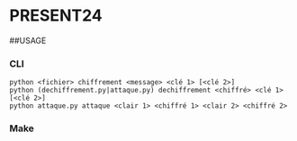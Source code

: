 # PRESENT24

##USAGE

### CLI

    python <fichier> chiffrement <message> <clé 1> [<clé 2>]
    python (dechiffrement.py|attaque.py) dechiffrement <chiffré> <clé 1> [<clé 2>]
    python attaque.py attaque <clair 1> <chiffré 1> <clair 2> <chiffré 2>

### Make
